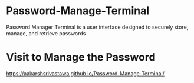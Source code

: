 # Password-Manage-Terminal
Password Manager Terminal is a user interface designed to securely store, manage, and retrieve passwords

# Visit to Manage the Password
https://aakarshsrivastawa.github.io/Password-Manage-Terminal/
